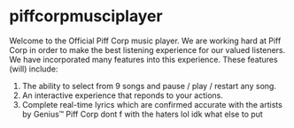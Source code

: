 # piffcorpmusciplayer
Welcome to the Official Piff Corp music player. We are working hard at Piff Corp in order to make the 
best listening experience for our valued listeners. We have incorporated
many features into this experience. These features (will) include:
1. The ability to select from 9 songs and pause / play / restart any song.
2. An interactive experience that reponds to your actions.
3. Complete real-time lyrics which are confirmed accurate with the artists by Genius&trade;
Piff Corp dont f with the haters lol idk what else to put 
